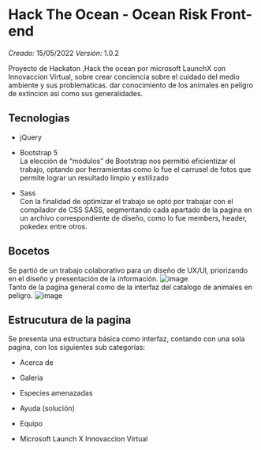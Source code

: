 # Hack The Ocean - Ocean Risk Front-end
<em>Creado: </em>15/05/2022 
<em>Versión: </em>1.0.2<br />  

Proyecto de Hackaton ,Hack the ocean por microsoft LaunchX con Innovaccion Virtual, sobre crear conciencia sobre el cuidado del medio ambiente y sus problematicas.
dar conocimiento de los animales en peligro de extincion asi como sus generalidades.

## Tecnologias
- jQuery <br />

- Bootstrap 5 <br />
La elección de “módulos” de Bootstrap nos permitió eficientizar el trabajo, optando por herramientas como lo fue el carrusel de fotos que permite lograr un resultado limpio y estilizado
- Sass<br />
  Con la finalidad de optimizar el trabajo se optó por trabajar con el compilador de CSS SASS, segmentando cada apartado de la pagina en un archivo correspondiente de diseño, como lo fue members, header, pokedex entre otros.

## Bocetos
Se partió de un trabajo colaborativo para un diseño de UX/UI, priorizando en el diseño y presentación de la información.
![image](https://user-images.githubusercontent.com/89043543/168501458-dd47beca-34c4-4110-bb3f-cb65e25dd4de.png)
<br />
Tanto de la pagina general como de la interfaz del catalogo de animales en peligro.
![image](https://user-images.githubusercontent.com/89043543/168501557-baabee65-d26f-45e3-8942-27bc3c8f30c6.png)
## Estrucutura de la pagina
Se presenta una estructura básica como interfaz, contando con una sola pagina, con los siguientes sub categorías:
- Acerca de
- Galeria
- Especies amenazadas 
- Ayuda (solución)
- Equipo



- Microsoft Launch X Innovaccion Virtual
